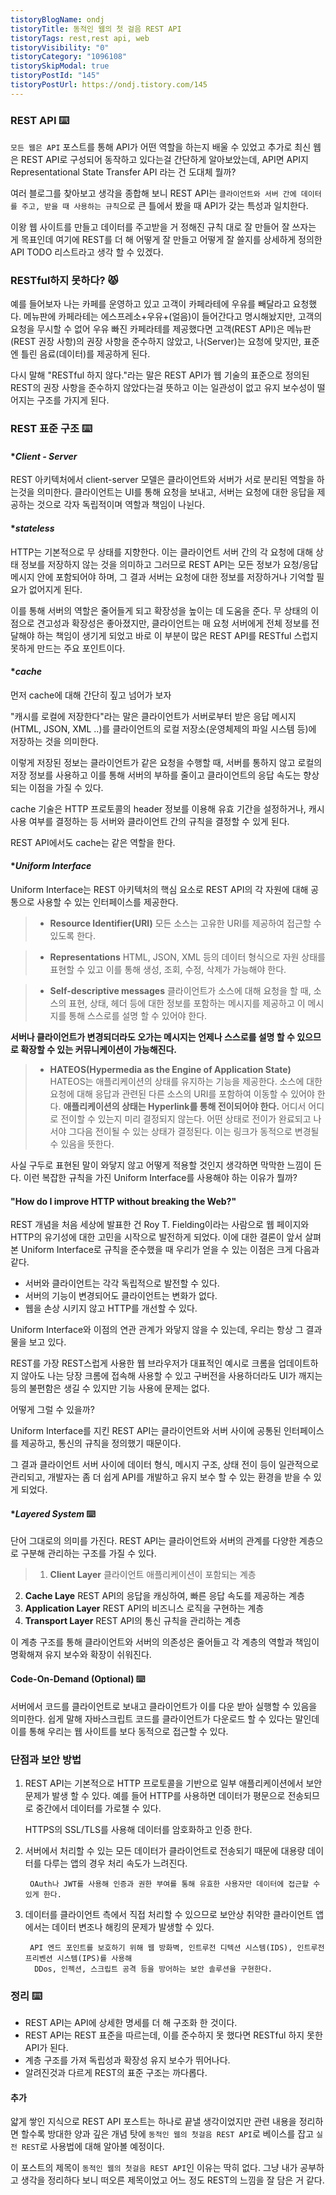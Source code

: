 ```yaml
---
tistoryBlogName: ondj
tistoryTitle: 동적인 웹의 첫 걸음 REST API
tistoryTags: rest,rest api, web
tistoryVisibility: "0"
tistoryCategory: "1096108"
tistorySkipModal: true
tistoryPostId: "145"
tistoryPostUrl: https://ondj.tistory.com/145
---
```

### REST API ⌨️
`모든 웹은 API` 포스트를 통해 API가 어떤 역할을 하는지 배울 수 있었고 추가로 최신 웹은 REST API로 구성되어 동작하고 있다는걸 간단하게 알아보았는데, API면 API지 Representational State Transfer API 라는 건 도대체 뭘까?

여러 블로그를 찾아보고 생각을 종합해 보니 REST API는 
`클라이언트와 서버 간에 데이터를 주고, 받을 때 사용하는 규칙`으로 큰 틀에서 봤을 때 API가 갖는 특성과 일치한다.

이왕 웹 사이트를 만들고 데이터를 주고받을 거 정해진 규칙 대로 잘 만들어 잘 쓰자는 게 목표인데 여기에 REST를 더 해 어떻게 잘 만들고 어떻게 잘 쓸지를 상세하게 정의한 API TODO 리스트라고 생각 할 수 있겠다.

### RESTful하지 못하다? 😾
예를 들어보자 나는 카페를 운영하고 있고 고객이 카페라테에 우유를 빼달라고 요청했다. 메뉴판에 카페라테는 에스프레소+우유+(얼음)이 들어간다고 명시해놨지만, 고객의 요청을 무시할 수 없어 우유 빠진 카페라테를 제공했다면
고객(REST API)은 메뉴판(REST 권장 사항)의 권장 사항을 준수하지 않았고, 
나(Server)는 요청에 맞지만, 표준엔 틀린 음료(데이터)를 제공하게 된다.

다시 말해 "RESTful 하지 않다."라는 말은 REST API가 웹 기술의 표준으로 정의된 REST의 권장 사항을 준수하지 않았다는걸 뜻하고 이는 일관성이 없고 유지 보수성이 떨어지는 구조를 가지게 된다.

### REST 표준 구조 ⌨️

#### *_Client - Server_
REST 아키텍처에서 client-server 모델은 클라이언트와 서버가 서로 분리된 역할을 하는것을 의미한다. 
클라이언트는 UI를 통해 요청을 보내고, 서버는 요청에 대한 응답을 제공하는 것으로 각자 독립적이며 역할과 책임이 나뉜다.

#### *_stateless_
HTTP는 기본적으로 무 상태를 지향한다. 이는 클라이언트 서버 간의 각 요청에 대해 상태 정보를 저장하지 않는 것을 의미하고 그러므로 REST API는 모든 정보가 요청/응답 메시지 안에 포함되어야 하며, 그 결과 서버는 요청에 대한 정보를 저장하거나 기억할 필요가 없어지게 된다.


이를 통해 서버의 역할은 줄어들게 되고 확장성을 높이는 데 도움을 준다.
무 상태의 이점으로 견고성과 확장성은 좋아졌지만, 클라이언트는 매 요청 서버에게 
전체 정보를 전달해야 하는 책임이 생기게 되었고 바로 이 부분이 많은 REST API를 RESTful 스럽지 못하게 만드는 주요 포인트이다.


#### *_cache_
먼저 cache에 대해 간단히 짚고 넘어가 보자

"캐시를 로컬에 저장한다"라는 말은 클라이언트가 서버로부터 받은 응답 메시지(HTML, JSON, XML ..)를 클라이언트의 로컬 저장소(운영체제의 파일 시스템 등)에 저장하는 것을 의미한다.

이렇게 저장된 정보는 클라이언트가 같은 요청을 수행할 때, 
서버를 통하지 않고 로컬의 저장 정보를 사용하고 이를 통해 서버의 부하를 줄이고 클라이언트의 응답 속도는 향상되는 이점을 가질 수 있다.

cache 기술은 HTTP 프로토콜의 header 정보를 이용해 유효 기간을 설정하거나, 
캐시 사용 여부를 결정하는 등 서버와 클라이언트 간의 규칙을 결정할 수 있게 된다. 

REST API에서도 cache는 같은 역할을 한다.


#### *_Uniform Interface_
Uniform Interface는 REST 아키텍처의 핵심 요소로 REST API의 각 자원에 대해 공통으로 사용할 수 있는 인터페이스를 제공한다.
> - **Resource Identifier(URI)**
모든 소스는 고유한 URI를 제공하여 접근할 수 있도록 한다.

> - **Representations**
HTML, JSON, XML 등의 데이터 형식으로 자원 상태를 표현할 수 있고 이를 통해 생성, 조회, 수정, 삭제가 가능해야 한다.

> - **Self-descriptive messages**
클라이언트가 소스에 대해 요청을 할 때, 소스의 표현, 상태, 헤더 등에 대한 정보를 포함하는 메시지를 제공하고 이 메시지를 통해 스스로를 설명 할 수 있어야 한다.

**서버나 클라이언트가 변경되더라도 오가는 메시지는 언제나 스스로를 설명 할 수 있으므로 확장할 수 있는 커뮤니케이션이 가능해진다.**

> - **HATEOS(Hypermedia as the Engine of Application State)**
HATEOS는 애플리케이션의 상태를 유지하는 기능을 제공한다. 소스에 대한 요청에 대해 응답과 관련된 다른 소스의 URI를 포함하여 이동할 수 있어야 한다.
**애플리케이션의 상태는 Hyperlink를 통해 전이되어야 한다.**
어디서 어디로 전이할 수 있는지 미리 결정되지 않는다. 어떤 상태로 전이가 완료되고 나서야 그다음 전이될 수 있는 상태가 결정된다. 이는 링크가 동적으로 변경될 수 있음을 뜻한다.


사실 구두로 표현된 말이 와닿지 않고 어떻게 적용할 것인지 생각하면 막막한 느낌이 든다.
이런 복잡한 규칙을 가진 Uniform Interface를 사용해야 하는 이유가 뭘까?

#### "How do I improve HTTP without breaking the Web?"

REST 개념을 처음 세상에 발표한 건 Roy T. Fielding이라는 사람으로
웹 페이지와 HTTP의 유기성에 대한 고민을 시작으로 발전하게 되었다. 이에 대한 결론이
앞서 살펴본 Uniform Interface로 규칙을 준수했을 때 우리가 얻을 수 있는 이점은 크게 다음과 같다.
- 서버와 클라이언트는 각각 독립적으로 발전할 수 있다.
- 서버의 기능이 변경되어도 클라이언트는 변화가 없다.
- 웹을 손상 시키지 않고 HTTP를 개선할 수 있다.

Uniform Interface와 이점의 연관 관계가 와닿지 않을 수 있는데, 우리는 항상 그 결과물을 보고 있다. 

REST를 가장 REST스럽게 사용한 웹 브라우저가 대표적인 예시로 크롬을 업데이트하지 않아도 나는 당장 크롬에 접속해 사용할 수 있고 구버전을 사용하더라도 UI가 깨지는 등의 불편함은 생길 수 있지만 기능 사용에 문제는 없다. 


어떻게 그럴 수 있을까?

Uniform Interface를 지킨 REST API는 클라이언트와 서버 사이에 공통된 인터페이스를 제공하고, 통신의 규칙을 정의했기 때문이다.

그 결과 클라이언트 서버 사이에 데이터 형식, 메시지 구조, 상태 전이 등이 일관적으로 관리되고, 개발자는 좀 더 쉽게 API를 개발하고 유지 보수 할 수 있는 환경을 받을 수 있게 되었다.

#### *_Layered System_ ⌨️
단어 그대로의 의미를 가진다. REST API는 클라이언트와 서버의 관계를 다양한 계층으로 구분해 관리하는 구조를 가질 수 있다.

> 1. **Client Layer**
클라이언트 애플리케이션이 포함되는 계층
2. **Cache Laye**
REST API의 응답을 캐싱하여, 빠른 응답 속도를 제공하는 계층
3. **Application Layer**
REST API의 비즈니스 로직을 구현하는 계층
4. **Transport Layer**
REST API의 통신 규칙을 관리하는 계층

이 계층 구조를 통해 클라이언트와 서버의 의존성은 줄어들고 각 계층의 역할과 책임이 명확해져 유지 보수와 확장이 쉬워진다.

#### Code-On-Demand (Optional) ⌨️
서버에서 코드를 클라이언트로 보내고 클라이언트가 이를 다운 받아 실행할 수 있음을 의미한다. 쉽게 말해 자바스크립트 코드를 클라이언트가 다운로드 할 수 있다는 말인데 이를 통해 우리는 웹 사이트를 보다 동적으로 접근할 수 있다.


### 단점과 보안 방법
1. REST API는 기본적으로 HTTP 프로토콜을 기반으로 일부 애플리케이션에서 보안 문제가 발생 할 수 있다.
예를 들어 HTTP를 사용하면 데이터가 평문으로 전송되므로 중간에서 데이터를 가로챌 수 있다.
	
    
    HTTPS의 SSL/TLS를 사용해 데이터를 암호화하고 인증 한다.
    
2. 서버에서 처리할 수 있는 모든 데이터가 클라이언트로 전송되기 때문에 대용량 데이터를 다루는 앱의 경우 처리 속도가 느려진다.

		OAuth나 JWT를 사용해 인증과 권한 부여를 통해 유효한 사용자만 데이터에 접근할 수 있게 한다.
    
3. 데이터를 클라이언트 측에서 직접 처리할 수 있으므로 보안상 취약한 클라이언트 앱에서는 데이터 변조나 해킹의 문제가 발생할 수 있다.

		API 엔드 포인트를 보호하기 위해 웹 방화벽, 인트루전 디텍션 시스템(IDS), 인트루전 프리벤션 시스템(IPS)를 사용해 
		 DDos, 인젝션, 스크립트 공격 등을 방어하는 보안 솔루션을 구현한다.



### 정리 ⌨️
- REST API는 API에 상세한 명세를 더 해 구조화 한 것이다.
- REST API는 REST 표준을 따르는데, 이를 준수하지 못 했다면 
RESTful 하지 못한 API가 된다. 
- 계층 구조를 가져 독립성과 확장성 유지 보수가 뛰어나다.
- 알려진것과 다르게 REST의 표준 구조는 까다롭다.

#### 추가
얇게 쌓인 지식으로 REST API 포스트는 하나로 끝낼 생각이었지만 관련 내용을 정리하면 할수록 방대한 양과 깊은 개념 탓에 `동적인 웹의 첫걸음 REST API`로 베이스를 잡고 
`실전 REST`로 사용법에 대해 알아볼 예정이다.

이 포스트의 제목이 `동적인 웹의 첫걸음 REST API`인 이유는 딱히 없다.
그냥 내가 공부하고 생각을 정리하다 보니 떠오른 제목이었고 어느 정도 REST의 느낌을 잘 담은 거 같다.






